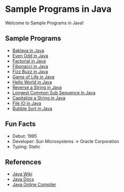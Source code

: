 # Sample Programs in Java

Welcome to Sample Programs in Java!

## Sample Programs

- [Baklava in Java](https://github.com/TheRenegadeCoder/sample-programs/issues/934)
- [Even Odd in Java](https://github.com/jrg94/sample-programs/issues/937)
- [Factorial in Java](https://github.com/TheRenegadeCoder/sample-programs/issues/931)
- [Fibonacci in Java](https://github.com/TheRenegadeCoder/sample-programs/issues/483)
- [Fizz Buzz in Java](https://github.com/TheRenegadeCoder/sample-programs/issues/400)
- [Game of Life in Java](https://github.com/jrg94/sample-programs/issues/108)
- [Hello World in Java](https://therenegadecoder.com/code/hello-world-in-java/)
- [Reverse a String in Java](https://therenegadecoder.com/code/java/reverse-a-string-in-java/)
- [Longest Common Sub Sequence in Java](https://github.com/TheRenegadeCoder/sample-programs/issues/1364)
- [Capitalize a String in Java](https://github.com/TheRenegadeCoder/sample-programs/issues/1366)
- [File IO in Java](https://sample-programs.therenegadecoder.com/projects/file-io/)
- [Bubble Sort in Java](BubbleSort.java)
## Fun Facts

- Debut: 1995
- Developer: Sun Microsystems -> Oracle Corporation
- Typing: Static

## References

- [Java Wiki](https://en.wikipedia.org/wiki/Java_(programming_language))
- [Java Docs](https://docs.oracle.com/en/java/)
- [Java Online Compiler](https://www.jdoodle.com/online-java-compiler)
